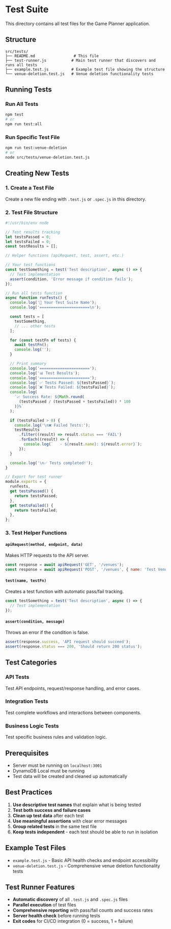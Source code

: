 # Test Suite

This directory contains all test files for the Game Planner application.

## Structure

```text
src/tests/
├── README.md                 # This file
├── test-runner.js           # Main test runner that discovers and runs all tests
├── example.test.js          # Example test file showing the structure
└── venue-deletion.test.js   # Venue deletion functionality tests
```

## Running Tests

### Run All Tests

```bash
npm test
# or
npm run test:all
```

### Run Specific Test File

```bash
npm run test:venue-deletion
# or
node src/tests/venue-deletion.test.js
```

## Creating New Tests

### 1. Create a Test File

Create a new file ending with `.test.js` or `.spec.js` in this directory.

### 2. Test File Structure

```javascript
#!/usr/bin/env node

// Test results tracking
let testsPassed = 0;
let testsFailed = 0;
const testResults = [];

// Helper functions (apiRequest, test, assert, etc.)

// Your test functions
const testSomething = test('Test description', async () => {
  // Test implementation
  assert(condition, 'Error message if condition fails');
});

// Run all tests function
async function runTests() {
  console.log('🧪 Your Test Suite Name');
  console.log('======================\n');

  const tests = [
    testSomething,
    // ... other tests
  ];

  for (const testFn of tests) {
    await testFn();
    console.log('');
  }

  // Print summary
  console.log('======================');
  console.log('📊 Test Results');
  console.log('======================');
  console.log(`✅ Tests Passed: ${testsPassed}`);
  console.log(`❌ Tests Failed: ${testsFailed}`);
  console.log(
    `📈 Success Rate: ${Math.round(
      (testsPassed / (testsPassed + testsFailed)) * 100
    )}%`
  );

  if (testsFailed > 0) {
    console.log('\n❌ Failed Tests:');
    testResults
      .filter((result) => result.status === 'FAIL')
      .forEach((result) => {
        console.log(`   - ${result.name}: ${result.error}`);
      });
  }

  console.log('\n✅ Tests completed!');
}

// Export for test runner
module.exports = {
  runTests,
  get testsPassed() {
    return testsPassed;
  },
  get testsFailed() {
    return testsFailed;
  },
};
```

### 3. Test Helper Functions

#### `apiRequest(method, endpoint, data)`

Makes HTTP requests to the API server.

```javascript
const response = await apiRequest('GET', '/venues');
const response = await apiRequest('POST', '/venues', { name: 'Test Venue' });
```

#### `test(name, testFn)`

Creates a test function with automatic pass/fail tracking.

```javascript
const testSomething = test('Test description', async () => {
  // Test implementation
});
```

#### `assert(condition, message)`

Throws an error if the condition is false.

```javascript
assert(response.success, 'API request should succeed');
assert(response.status === 200, 'Should return 200 status');
```

## Test Categories

### API Tests

Test API endpoints, request/response handling, and error cases.

### Integration Tests

Test complete workflows and interactions between components.

### Business Logic Tests

Test specific business rules and validation logic.

## Prerequisites

- Server must be running on `localhost:3001`
- DynamoDB Local must be running
- Test data will be created and cleaned up automatically

## Best Practices

1. **Use descriptive test names** that explain what is being tested
2. **Test both success and failure cases**
3. **Clean up test data** after each test
4. **Use meaningful assertions** with clear error messages
5. **Group related tests** in the same test file
6. **Keep tests independent** - each test should be able to run in isolation

## Example Test Files

- `example.test.js` - Basic API health checks and endpoint accessibility
- `venue-deletion.test.js` - Comprehensive venue deletion functionality tests

## Test Runner Features

- **Automatic discovery** of all `.test.js` and `.spec.js` files
- **Parallel execution** of test files
- **Comprehensive reporting** with pass/fail counts and success rates
- **Server health check** before running tests
- **Exit codes** for CI/CD integration (0 = success, 1 = failure)
